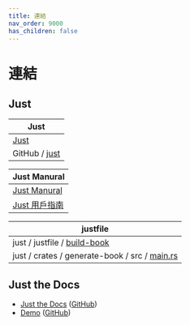 ```yaml
---
title: 連結
nav_order: 9000
has_children: false
---
```



# 連結




## Just

| Just |
| --- |
| [Just](https://ziglang.org/) |
| GitHub / [just](https://github.com/casey/just) |


| Just Manural |
| --- |
| [Just Manural](https://just.systems/man/en/) |
| [Just 用戶指南](https://just.systems/man/zh/) |

| justfile |
| --- |
| just / justfile / [build-book](https://github.com/casey/just/blob/master/justfile#L176-L179) |
| just / crates / generate-book / src / [main.rs](https://github.com/casey/just/blob/master/crates/generate-book/src/main.rs) |




## Just the Docs

* [Just the Docs](https://pmarsceill.github.io/just-the-docs/) ([GitHub](https://github.com/pmarsceill/just-the-docs))
* [Demo](https://pmarsceill.github.io/jtd-remote/) ([GitHub](https://github.com/pmarsceill/jtd-remote))
